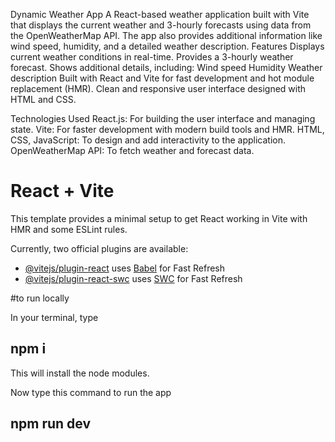 Dynamic Weather App
A React-based weather application built with Vite that displays the current weather and 3-hourly forecasts using data from the OpenWeatherMap API. The app also provides additional information like wind speed, humidity, and a detailed weather description.
Features
Displays current weather conditions in real-time.
Provides a 3-hourly weather forecast.
Shows additional details, including:
Wind speed
Humidity
Weather description
Built with React and Vite for fast development and hot module replacement (HMR).
Clean and responsive user interface designed with HTML and CSS.

Technologies Used
React.js: For building the user interface and managing state.
Vite: For faster development with modern build tools and HMR.
HTML, CSS, JavaScript: To design and add interactivity to the application.
OpenWeatherMap API: To fetch weather and forecast data.






# React + Vite

This template provides a minimal setup to get React working in Vite with HMR and some ESLint rules.

Currently, two official plugins are available:

- [@vitejs/plugin-react](https://github.com/vitejs/vite-plugin-react/blob/main/packages/plugin-react/README.md) uses [Babel](https://babeljs.io/) for Fast Refresh
- [@vitejs/plugin-react-swc](https://github.com/vitejs/vite-plugin-react-swc) uses [SWC](https://swc.rs/) for Fast Refresh

#to run locally

In your terminal, type

**<h2>npm i</h2>**
This will install the node modules.


Now type this command to run the app
**<h2>npm run dev</h2>**

